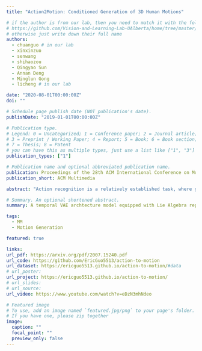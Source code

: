```yaml
---
title: "Action2Motion: Conditioned Generation of 3D Human Motions"

# if the author is from our lab, then you need to match it with the folder name you can find here
# https://github.com/Vision-and-Learning-Lab-UAlberta/home/tree/master/content/authors
# otherwise just write down their full name
authors:
  - chuanguo # in our lab
  - xinxinzuo
  - senwang
  - shihaozou
  - Qingyao Sun
  - Annan Deng
  - Minglun Gong
  - licheng # in our lab

date: "2020-08-01T00:00:00Z"
doi: ""

# Schedule page publish date (NOT publication's date).
publishDate: "2019-01-01T00:00:00Z"

# Publication type.
# Legend: 0 = Uncategorized; 1 = Conference paper; 2 = Journal article;
# 3 = Preprint / Working Paper; 4 = Report; 5 = Book; 6 = Book section;
# 7 = Thesis; 8 = Patent
# you can have this as multiple types, just use a list like ["1", "3"]
publication_types: ["1"]

# Publication name and optional abbreviated publication name.
publication: Proceedings of the 28th ACM International Conference on Multimedia
publication_short: ACM Multimedia

abstract: "Action recognition is a relatively established task, where given an input sequence of human motion, the goal is to predict its action category. This paper, on the other hand, considers a relatively new problem, which could be thought of as an inverse of action recognition: given a prescribed action type, we aim to generate plausible human motion sequences in 3D. Importantly, the set of generated motions are expected to maintain its diversity to be able to explore the entire action-conditioned motion space; meanwhile, each sampled sequence faithfully resembles a natural human body articulation dynamics. Motivated by these objectives, we follow the physics law of human kinematics by adopting the Lie Algebra theory to represent the natural human motions; we also propose a temporal Variational Auto-Encoder (VAE) that encourages a diverse sampling of the motion space. A new 3D human motion dataset, HumanAct12, is also constructed. Empirical experiments over three distinct human motion datasets (including ours) demonstrate the effectiveness of our approach."

# Summary. An optional shortened abstract.
summary: A temporal VAE archtecture model equipped with Lie Algebra representation for action-conditioned 3D human motion generation.

tags:
  - MM
  - Motion Generation

featured: true

links:
url_pdf: https://arxiv.org/pdf/2007.15240.pdf
url_code: https://github.com/EricGuo5513/action-to-motion
url_dataset: https://ericguo5513.github.io/action-to-motion/#data
# url_poster:
url_project: https://ericguo5513.github.io/action-to-motion/
# url_slides:
# url_source:
url_video: https://www.youtube.com/watch?v=eDzN3mhNdeo

# Featured image
# To use, add an image named `featured.jpg/png` to your page's folder.
# If you have one, please zip together
image:
  caption: ""
  focal_point: ""
  preview_only: false
---
```

